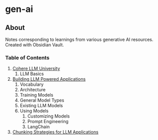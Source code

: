 # gen-ai

## About
Notes corresponding to learnings from various generative AI resources. Created with Obsidian Vault.
### Table of Contents
1. [Cohere LLM University](https://cohere.com/llmu)
	1. LLM Basics
2. [Building LLM Powered Applications](https://learning.oreilly.com/library/view/building-llm-powered/9781835462317/)
	1. Vocabulary
	2. Architecture
	3. Training Models
	4. General Model Types
	5. Existing LLM Models
	7. Using Models
		1. Customizing Models
		2. Prompt Engineering
		3. LangChain
3. [Chunking Strategies for LLM Applications](https://www.pinecone.io/learn/chunking-strategies/)
